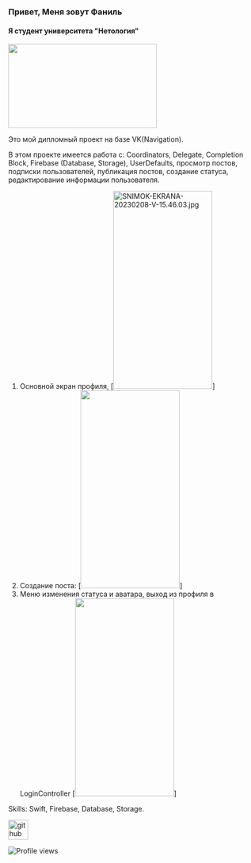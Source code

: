 ### Привет, Меня зовут Фаниль
#### Я студент университета "Нетология"
<img src='https://ltdfoto.ru/images/2023/02/08/exkn8ppz_md.png' height='170' width='300'>

Это мой дипломный проект на базе VK(Navigation).

В этом проекте имеется работа с: 
Coordinators, Delegate, Completion Block, Firebase (Database, Storage), UserDefaults, просмотр постов, подписки пользователей, публикация постов, создание статуса, редактирование информации пользователя.

1. Основной экран профиля,
[<img src="https://ltdfoto.ru/images/2023/02/08/SNIMOK-EKRANA-20230208-V-15.46.03.jpg" alt="SNIMOK-EKRANA-20230208-V-15.46.03.jpg" border="0" height="400" width="200"/>]
2. Создание поста:
[<img src = 'https://ltdfoto.ru/images/2023/02/08/IMG_1170.jpg' height='400' width='200'>]
3. Меню изменения статуса и аватара, выход из профиля в LoginController
[<img src = 'https://ltdfoto.ru/images/2023/02/08/IMG_1171.jpg' height='400' width='200'>]

Skills: Swift, Firebase, Database, Storage.

[<img src='https://cdn.jsdelivr.net/npm/simple-icons@3.0.1/icons/github.svg' alt='github' height='40'>](https://github.com/FanilJr)  

![Profile views](https://gpvc.arturio.dev/FanilJr)  
